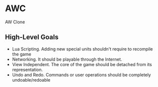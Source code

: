 # AWC

AW Clone

## High-Level Goals

- Lua Scripting. Adding new special units shouldn't require to recompile the game
- Networking. It should be playable through the Internet.
- View Independent. The core of the game should be detached from its representation.
- Undo and Redo. Commands or user operations should be completely undoable/redoable
